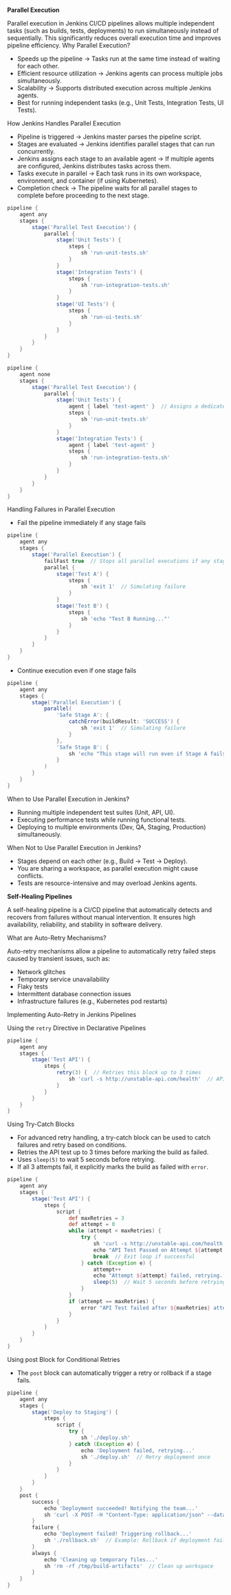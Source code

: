 **Parallel Execution**

Parallel execution in Jenkins CI/CD pipelines allows multiple independent tasks (such as builds, tests, deployments) to run simultaneously instead of sequentially. This significantly reduces overall execution time and improves pipeline efficiency. Why Parallel Execution?
- Speeds up the pipeline → Tasks run at the same time instead of waiting for each other.
- Efficient resource utilization → Jenkins agents can process multiple jobs simultaneously.
- Scalability → Supports distributed execution across multiple Jenkins agents.
- Best for running independent tasks (e.g., Unit Tests, Integration Tests, UI Tests).

How Jenkins Handles Parallel Execution
- Pipeline is triggered → Jenkins master parses the pipeline script.
- Stages are evaluated → Jenkins identifies parallel stages that can run concurrently.
- Jenkins assigns each stage to an available agent → If multiple agents are configured, Jenkins distributes tasks across them.
- Tasks execute in parallel → Each task runs in its own workspace, environment, and container (if using Kubernetes).
- Completion check → The pipeline waits for all parallel stages to complete before proceeding to the next stage.

```groovy
pipeline {
    agent any
    stages {
        stage('Parallel Test Execution') {
            parallel {
                stage('Unit Tests') {
                    steps {
                        sh 'run-unit-tests.sh'
                    }
                }
                stage('Integration Tests') {
                    steps {
                        sh 'run-integration-tests.sh'
                    }
                }
                stage('UI Tests') {
                    steps {
                        sh 'run-ui-tests.sh'
                    }
                }
            }
        }
    }
}
```

```groovy
pipeline {
    agent none
    stages {
        stage('Parallel Test Execution') {
            parallel {
                stage('Unit Tests') {
                    agent { label 'test-agent' }  // Assigns a dedicated agent
                    steps {
                        sh 'run-unit-tests.sh'
                    }
                }
                stage('Integration Tests') {
                    agent { label 'test-agent' }
                    steps {
                        sh 'run-integration-tests.sh'
                    }
                }
            }
        }
    }
}
```

Handling Failures in Parallel Execution
- Fail the pipeline immediately if any stage fails
```groovy
pipeline {
    agent any
    stages {
        stage('Parallel Execution') {
            failFast true  // Stops all parallel executions if any stage fails
            parallel {
                stage('Test A') {
                    steps {
                        sh 'exit 1'  // Simulating failure
                    }
                }
                stage('Test B') {
                    steps {
                        sh 'echo "Test B Running..."'
                    }
                }
            }
        }
    }
}
```

- Continue execution even if one stage fails
```groovy
pipeline {
    agent any
    stages {
        stage('Parallel Execution') {
            parallel(
                'Safe Stage A': {
                    catchError(buildResult: 'SUCCESS') {
                        sh 'exit 1'  // Simulating failure
                    }
                },
                'Safe Stage B': {
                    sh 'echo "This stage will run even if Stage A fails"'
                }
            )
        }
    }
}
```

When to Use Parallel Execution in Jenkins?
- Running multiple independent test suites (Unit, API, UI).
- Executing performance tests while running functional tests.
- Deploying to multiple environments (Dev, QA, Staging, Production) simultaneously.

When Not to Use Parallel Execution in Jenkins?
- Stages depend on each other (e.g., Build → Test → Deploy).
- You are sharing a workspace, as parallel execution might cause conflicts.
- Tests are resource-intensive and may overload Jenkins agents.



**Self-Healing Pipelines**

A self-healing pipeline is a CI/CD pipeline that automatically detects and recovers from failures without manual intervention. It ensures high availability, reliability, and stability in software delivery.

What are Auto-Retry Mechanisms?

Auto-retry mechanisms allow a pipeline to automatically retry failed steps caused by transient issues, such as:
- Network glitches
- Temporary service unavailability
- Flaky tests
- Intermittent database connection issues
- Infrastructure failures (e.g., Kubernetes pod restarts)

Implementing Auto-Retry in Jenkins Pipelines

Using the `retry` Directive in Declarative Pipelines
```groovy
pipeline {
    agent any
    stages {
        stage('Test API') {
            steps {
                retry(3) {  // Retries this block up to 3 times
                    sh 'curl -s http://unstable-api.com/health'  // API might fail due to network issues
                }
            }
        }
    }
}
```

Using Try-Catch Blocks
- For advanced retry handling, a try-catch block can be used to catch failures and retry based on conditions.
- Retries the API test up to 3 times before marking the build as failed.
- Uses `sleep(5)` to wait 5 seconds before retrying.
- If all 3 attempts fail, it explicitly marks the build as failed with `error`.
```groovy
pipeline {
    agent any
    stages {
        stage('Test API') {
            steps {
                script {
                    def maxRetries = 3
                    def attempt = 0
                    while (attempt < maxRetries) {
                        try {
                            sh 'curl -s http://unstable-api.com/health'  // May fail due to network issues
                            echo "API Test Passed on Attempt ${attempt + 1}"
                            break  // Exit loop if successful
                        } catch (Exception e) {
                            attempt++
                            echo "Attempt ${attempt} failed, retrying..."
                            sleep(5)  // Wait 5 seconds before retrying
                        }
                    }
                    if (attempt == maxRetries) {
                        error "API Test failed after ${maxRetries} attempts"
                    }
                }
            }
        }
    }
}
```

Using post Block for Conditional Retries
- The `post` block can automatically trigger a retry or rollback if a stage fails.
```groovy
pipeline {
    agent any
    stages {
        stage('Deploy to Staging') {
            steps {
                script {
                    try {
                        sh './deploy.sh'
                    } catch (Exception e) {
                        echo 'Deployment failed, retrying...'
                        sh './deploy.sh'  // Retry deployment once
                    }
                }
            }
        }
    }
    post {
        success {
            echo 'Deployment succeeded! Notifying the team...'
            sh 'curl -X POST -H "Content-Type: application/json" --data \'{"text": "Deployment Succeeded!"}\' https://slack-webhook-url'
        }
        failure {
            echo 'Deployment failed! Triggering rollback...'
            sh './rollback.sh'  // Example: Rollback if deployment fails
        }
        always {
            echo 'Cleaning up temporary files...'
            sh 'rm -rf /tmp/build-artifacts'  // Clean up workspace
        }
    }
}
```

